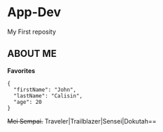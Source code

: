 # App-Dev
My First reposity
## ABOUT ME
**Favorites**
```
{
  "firstName": "John",
  "lastName": "Calisin",
  "age": 20
}
```
~~Mei Sempai.~~
Traveler|Trailblazer|Sensei|Dokutah==
